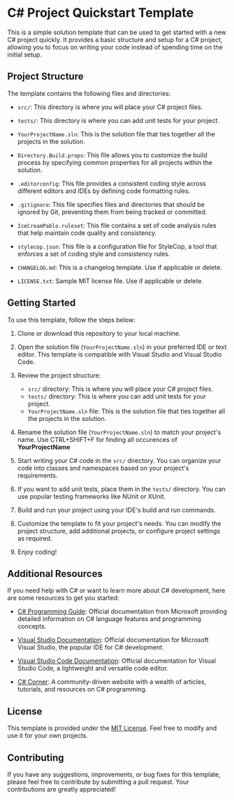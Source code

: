 # C# Project Quickstart Template

This is a simple solution template that can be used to get started with a new C# project quickly. It provides a basic structure and setup for a C# project, allowing you to focus on writing your code instead of spending time on the initial setup.

## Project Structure

The template contains the following files and directories:

- `src/`: This directory is where you will place your C# project files.

- `tests/`: This directory is where you can add unit tests for your project.

- `YourProjectName.sln`: This is the solution file that ties together all the projects in the solution.

- `Directory.Build.props`: This file allows you to customize the build process by specifying common properties for all projects within the solution.

- `.editorconfig`: This file provides a consistent coding style across different editors and IDEs by defining code formatting rules.

- `.gitignore`: This file specifies files and directories that should be ignored by Git, preventing them from being tracked or committed.

- `IceCreamPablo.ruleset`: This file contains a set of code analysis rules that help maintain code quality and consistency.

- `stylecop.json`: This file is a configuration file for StyleCop, a tool that enforces a set of coding style and consistency rules.

- `CHANGELOG.md`: This is a changelog template. Use if applicable or delete.

- `LICENSE.txt`: Sample MIT license file. Use if applicable or delete.

## Getting Started

To use this template, follow the steps below:

1. Clone or download this repository to your local machine.

2. Open the solution file (`YourProjectName.sln`) in your preferred IDE or text editor. This template is compatible with Visual Studio and Visual Studio Code.

3. Review the project structure:
   - `src/` directory: This is where you will place your C# project files.
   - `tests/` directory: This is where you can add unit tests for your project.
   - `YourProjectName.sln` file: This is the solution file that ties together all the projects in the solution.

4. Rename the solution file (`YourProjectName.sln`) to match your project's name. Use CTRL+SHIFT+F for finding all occurences of **YourProjectName**

5. Start writing your C# code in the `src/` directory. You can organize your code into classes and namespaces based on your project's requirements.

6. If you want to add unit tests, place them in the `tests/` directory. You can use popular testing frameworks like NUnit or XUnit.

7. Build and run your project using your IDE's build and run commands.

8. Customize the template to fit your project's needs. You can modify the project structure, add additional projects, or configure project settings as required.

9. Enjoy coding!

## Additional Resources

If you need help with C# or want to learn more about C# development, here are some resources to get you started:

- [C# Programming Guide](https://docs.microsoft.com/en-us/dotnet/csharp/programming-guide/): Official documentation from Microsoft providing detailed information on C# language features and programming concepts.

- [Visual Studio Documentation](https://docs.microsoft.com/en-us/visualstudio/): Official documentation for Microsoft Visual Studio, the popular IDE for C# development.

- [Visual Studio Code Documentation](https://code.visualstudio.com/docs): Official documentation for Visual Studio Code, a lightweight and versatile code editor.

- [C# Corner](https://www.c-sharpcorner.com/): A community-driven website with a wealth of articles, tutorials, and resources on C# programming.

## License

This template is provided under the [MIT License](LICENSE). Feel free to modify and use it for your own projects.

## Contributing

If you have any suggestions, improvements, or bug fixes for this template, please feel free to contribute by submitting a pull request. Your contributions are greatly appreciated!